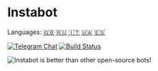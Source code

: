 # Instabot

Languages: [🇬🇧](https://github.com/instagrambot/docs/blob/master/en/README.md) [🇷🇺](https://github.com/instagrambot/docs/blob/master/ru/README.md) [🇮🇹](https://github.com/instagrambot/docs/blob/master/it/README.md) [🇺🇦](https://github.com/instagrambot/docs/blob/master/ukr/README.md) [🇪🇸](https://github.com/instagrambot/docs/blob/master/es/README.md)

[![Telegram Chat](https://img.shields.io/badge/chat%20on-Telegram-blue.svg)](https://t.me/instabotproject)
[![Build Status](https://travis-ci.org/instagrambot/instabot.svg?branch=master)](https://travis-ci.org/instagrambot/instabot)

![Instabot is better than other open-source bots!](https://github.com/instagrambot/docs/blob/master/img/tag%20instabot.png "Instabot is better than other open-source bots!")
